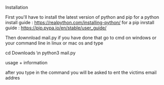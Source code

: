 Installation  

First you'll have to install the latest version of python and pip 
for a python install guide : https://realpython.com/installing-python/ 
for a pip inrstall guide : https://pip.pypa.io/en/stable/user_guide/

Then downnload mail.py if you have done that go to cmd on windows or your command line in linux or mac os and type 
   
   cd Downloads \n
   python3 mail.py   

usage + information 

after you type in the command you will be asked to ent the victims email addres
